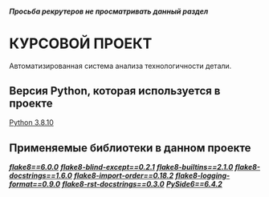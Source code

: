 <h5>Просьба рекрутеров не просматривать данный раздел<h5>

<h1>КУРСОВОЙ ПРОЕКТ</h1>
<p>Автоматизированная система анализа технологичности детали.</p>

<h2>Версия Python, которая используется в проекте</h2>
<a href="https://www.python.org/downloads/release/python-3810/">Python 3.8.10</a>

<h2>Применяемые библиотеки в данном проекте</h2>
<p>
  <b><i><u>flake8==6.0.0</u></i></b>
  <b><i><u>flake8-blind-except==0.2.1</u></i></b>
  <b><i><u>flake8-builtins==2.1.0</u></i></b>
  <b><i><u>flake8-docstrings==1.6.0</u></i></b>
  <b><i><u>flake8-import-order==0.18.2</u></i></b>
  <b><i><u>flake8-logging-format==0.9.0</u></i></b>
  <b><i><u>flake8-rst-docstrings==0.3.0</u></i></b>
  <b><i><u>PySide6==6.4.2</u></i></b>
</p>
<a href="https://github.com/WolfMTK/ASAMP/blob/master/requirements.txt"</a>
